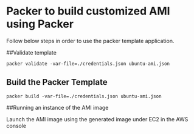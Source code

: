 # Packer to build customized AMI using Packer
Follow below steps in order to use the packer template application.

##Validate template

`packer validate -var-file=./credentials.json ubuntu-ami.json`

## Build the Packer Template

`packer build -var-file=./credentials.json ubuntu-ami.json`

##Running an instance of the AMI image

Launch the AMI image using the generated image under EC2 in the AWS console